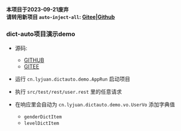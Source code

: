 **本项目于2023-09-21废弃**    
**请转用新项目 `auto-inject-all`: [Gitee](https://gitee.com/CodeinChad/auto-inject-all)|[Github](https://github.com/Chad2li/auto-inject-all)**

### dict-auto项目演示demo
- 源码: 
  - [GITHUB](https://github.com/chad2li/dict-auto)
  - [GITEE](https://gitee.com/codeinchad/dict-auto)

- 运行 `cn.lyjuan.dictauto.demo.AppRun` 启动项目
- 执行 `src/test/rest/user.rest` 里的任意请求
- 在响应里会自动为 `cn.lyjuan.dictauto.demo.vo.UserVo` 添加字典值
  - `genderDictItem`
  - `levelDictItem`